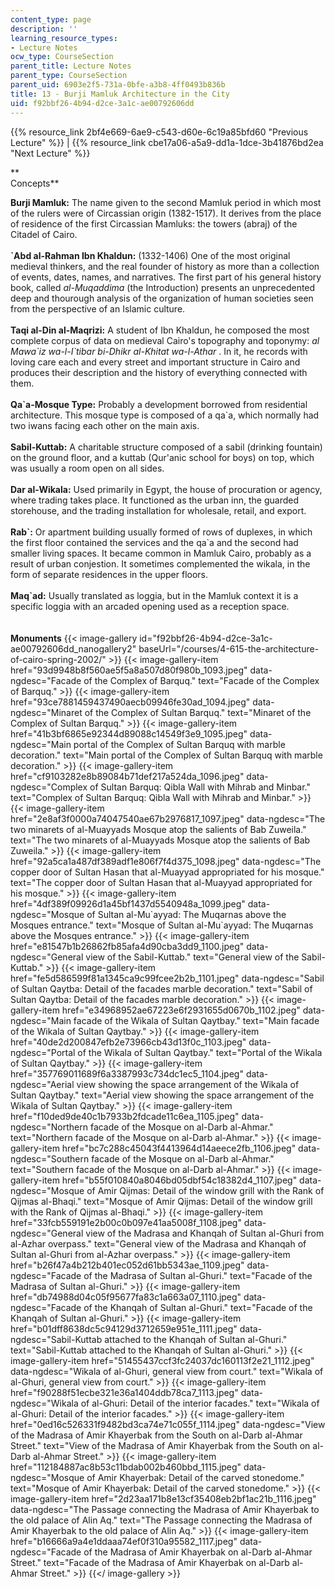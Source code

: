 ```yaml
---
content_type: page
description: ''
learning_resource_types:
- Lecture Notes
ocw_type: CourseSection
parent_title: Lecture Notes
parent_type: CourseSection
parent_uid: 6903e2f5-731a-0bfe-a3b8-4ff0493b836b
title: 13 - Burji Mamluk Architecture in the City
uid: f92bbf26-4b94-d2ce-3a1c-ae00792606dd
---
```


{{% resource_link 2bf4e669-6ae9-c543-d60e-6c19a85bfd60 "Previous Lecture" %}} | {{% resource_link cbe17a06-a5a9-dd1a-1dce-3b41876bd2ea "Next Lecture" %}}

**  
Concepts**

**Burji Mamluk:** The name given to the second Mamluk period in which most of the rulers were of Circassian origin (1382-1517). It derives from the place of residence of the first Circassian Mamluks: the towers (abraj) of the Citadel of Cairo.  
   
**&grave;Abd al-Rahman Ibn Khaldun:** (1332-1406) One of the most original medieval thinkers, and the real founder of history as more than a collection of events, dates, names, and narratives. The first part of his general history book, called _al-Muqaddima_ (the Introduction) presents an unprecedented deep and thourough analysis of the organization of human societies seen from the perspective of an Islamic culture.  
   
**Taqi al-Din al-Maqrizi:** A student of Ibn Khaldun, he composed the most complete corpus of data on medieval Cairo's topography and toponymy: _al Mawa&grave;iz wa-l-I&grave;tibar bi-Dhikr al-Khitat wa-l-Athar_ . In it, he records with loving care each and every street and important structure in Cairo and produces their description and the history of everything connected with them.  
   
**Qa&grave;a-Mosque Type:** Probably a development borrowed from residential architecture. This mosque type is composed of a qa&grave;a, which normally had two iwans facing each other on the main axis.  
   
**Sabil-Kuttab:** A charitable structure composed of a sabil (drinking fountain) on the ground floor, and a kuttab (Qur'anic school for boys) on top, which was usually a room open on all sides.  
   
**Dar al-Wikala:** Used primarily in Egypt, the house of procuration or agency, where trading takes place. It functioned as the urban inn, the guarded storehouse, and the trading installation for wholesale, retail, and export.  
   
**Rab&grave;:** Or apartment building usually formed of rows of duplexes, in which the first floor contained the services and the qa&grave;a and the second had smaller living spaces. It became common in Mamluk Cairo, probably as a result of urban conjestion. It sometimes complemented the wikala, in the form of separate residences in the upper floors.  
       
**Maq&grave;ad:** Usually translated as loggia, but in the Mamluk context it is a specific loggia with an arcaded opening used as a reception space.   
   
   
**Monuments**
{{< image-gallery id="f92bbf26-4b94-d2ce-3a1c-ae00792606dd_nanogallery2" baseUrl="/courses/4-615-the-architecture-of-cairo-spring-2002/" >}}
{{< image-gallery-item href="93d9948b8f560ae5f5a8a507d80f980b_1093.jpeg" data-ngdesc="Facade of the Complex of Barquq." text="Facade of the Complex of Barquq." >}}
{{< image-gallery-item href="93ce7881459437490aecb09946fe30ad_1094.jpeg" data-ngdesc="Minaret of the Complex of Sultan Barquq." text="Minaret of the Complex of Sultan Barquq." >}}
{{< image-gallery-item href="41b3bf6865e92344d89088c14549f3e9_1095.jpeg" data-ngdesc="Main portal of the Complex of Sultan Barquq with marble decoration." text="Main portal of the Complex of Sultan Barquq with marble decoration." >}}
{{< image-gallery-item href="cf9103282e8b89084b71def217a524da_1096.jpeg" data-ngdesc="Complex of Sultan Barquq: Qibla Wall with Mihrab and Minbar." text="Complex of Sultan Barquq: Qibla Wall with Mihrab and Minbar." >}}
{{< image-gallery-item href="2e8af3f0000a74047540ae67b2976817_1097.jpeg" data-ngdesc="The two minarets of al-Muayyads Mosque atop the salients of Bab Zuweila." text="The two minarets of al-Muayyads Mosque atop the salients of Bab Zuweila." >}}
{{< image-gallery-item href="92a5ca1a487df389adf1e806f7f4d375_1098.jpeg" data-ngdesc="The copper door of Sultan Hasan that al-Muayyad appropriated for his mosque." text="The copper door of Sultan Hasan that al-Muayyad appropriated for his mosque." >}}
{{< image-gallery-item href="4df389f09926d1a45bf1437d5540948a_1099.jpeg" data-ngdesc="Mosque of Sultan al-Mu&grave;ayyad: The Muqarnas above the Mosques entrance." text="Mosque of Sultan al-Mu&grave;ayyad: The Muqarnas above the Mosques entrance." >}}
{{< image-gallery-item href="e81547b1b26862fb85afa4d90cba3dd9_1100.jpeg" data-ngdesc="General view of the Sabil-Kuttab." text="General view of the Sabil-Kuttab." >}}
{{< image-gallery-item href="fe5d586599f81a1345ca9c99fcee2b2b_1101.jpeg" data-ngdesc="Sabil of Sultan Qaytba: Detail of the facades marble decoration." text="Sabil of Sultan Qaytba: Detail of the facades marble decoration." >}}
{{< image-gallery-item href="e34968952ae67223e6f2931655d0670b_1102.jpeg" data-ngdesc="Main facade of the Wikala of Sultan Qaytbay." text="Main facade of the Wikala of Sultan Qaytbay." >}}
{{< image-gallery-item href="40de2d200847efb2e73966cb43d13f0c_1103.jpeg" data-ngdesc="Portal of the Wikala of Sultan Qaytbay." text="Portal of the Wikala of Sultan Qaytbay." >}}
{{< image-gallery-item href="357769011689f6a3387993c734dc1ec5_1104.jpeg" data-ngdesc="Aerial view showing the space arrangement of the Wikala of Sultan Qaytbay." text="Aerial view showing the space arrangement of the Wikala of Sultan Qaytbay." >}}
{{< image-gallery-item href="f10ded9de40c1b7933b2fdcade11c6ea_1105.jpeg" data-ngdesc="Northern facade of the Mosque on al-Darb al-Ahmar." text="Northern facade of the Mosque on al-Darb al-Ahmar." >}}
{{< image-gallery-item href="bc7c288c45043f4413964d14aeece2fb_1106.jpeg" data-ngdesc="Southern facade of the Mosque on al-Darb al-Ahmar." text="Southern facade of the Mosque on al-Darb al-Ahmar." >}}
{{< image-gallery-item href="b55f010840a8046bd05dbf54c18382d4_1107.jpeg" data-ngdesc="Mosque of Amir Qijmas: Detail of the window grill with the Rank of Qijmas al-Bhaqi." text="Mosque of Amir Qijmas: Detail of the window grill with the Rank of Qijmas al-Bhaqi." >}}
{{< image-gallery-item href="33fcb559191e2b00c0b097e41aa5008f_1108.jpeg" data-ngdesc="General view of the Madrasa and Khanqah of Sultan al-Ghuri from al-Azhar overpass." text="General view of the Madrasa and Khanqah of Sultan al-Ghuri from al-Azhar overpass." >}}
{{< image-gallery-item href="b26f47a4b212b401ec052d61bb5343ae_1109.jpeg" data-ngdesc="Facade of the Madrasa of Sultan al-Ghuri." text="Facade of the Madrasa of Sultan al-Ghuri." >}}
{{< image-gallery-item href="db74988d04c05f95677fa83c1a663a07_1110.jpeg" data-ngdesc="Facade of the Khanqah of Sultan al-Ghuri." text="Facade of the Khanqah of Sultan al-Ghuri." >}}
{{< image-gallery-item href="b01dff8638dc5c94129d3712659e951e_1111.jpeg" data-ngdesc="Sabil-Kuttab attached to the Khanqah of Sultan al-Ghuri." text="Sabil-Kuttab attached to the Khanqah of Sultan al-Ghuri." >}}
{{< image-gallery-item href="51455437ccf3fc24037dc160113f2e21_1112.jpeg" data-ngdesc="Wikala of al-Ghuri, general view from court." text="Wikala of al-Ghuri, general view from court." >}}
{{< image-gallery-item href="f90288f51ecbe321e36a1404ddb78ca7_1113.jpeg" data-ngdesc="Wikala of al-Ghuri: Detail of the interior facades." text="Wikala of al-Ghuri: Detail of the interior facades." >}}
{{< image-gallery-item href="0ed16c526331f9482bd3ca74e71c055f_1114.jpeg" data-ngdesc="View of the Madrasa of Amir Khayerbak from the South on al-Darb al-Ahmar Street." text="View of the Madrasa of Amir Khayerbak from the South on al-Darb al-Ahmar Street." >}}
{{< image-gallery-item href="112184887ac8b53c11bdab002b460bbd_1115.jpeg" data-ngdesc="Mosque of Amir Khayerbak: Detail of the carved stonedome." text="Mosque of Amir Khayerbak: Detail of the carved stonedome." >}}
{{< image-gallery-item href="2d23aa171b8e13cf35408eb2bf1ac21b_1116.jpeg" data-ngdesc="The Passage connecting the Madrasa of Amir Khayerbak to the old palace of Alin Aq." text="The Passage connecting the Madrasa of Amir Khayerbak to the old palace of Alin Aq." >}}
{{< image-gallery-item href="b16666a9a4e1ddaaa74ef0f310a95582_1117.jpeg" data-ngdesc="Facade of the Madrasa of Amir Khayerbak on al-Darb al-Ahmar Street." text="Facade of the Madrasa of Amir Khayerbak on al-Darb al-Ahmar Street." >}}
{{</ image-gallery >}}